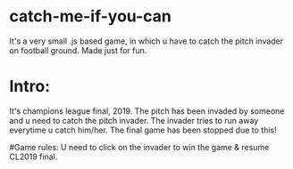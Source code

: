 # catch-me-if-you-can
It's a very small .js based game, in which u have to catch the pitch invader on football ground. Made just for fun.

# Intro:
It's champions league final, 2019. 
The pitch has been invaded by someone and u need to catch the pitch invader.
The invader tries to run away everytime u catch him/her.
The final game has been stopped due to this!

#Game rules:
U need to click on the invader to win the game & resume CL2019 final.
